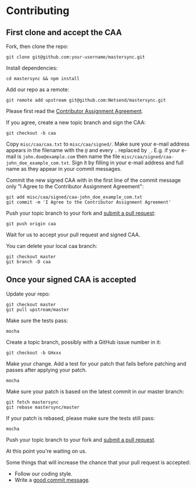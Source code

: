 # Contributing

## First clone and accept the CAA

Fork, then clone the repo:

    git clone git@github.com:your-username/mastersync.git

Install dependencies:

    cd mastersync && npm install

Add our repo as a remote:

    git remote add upstream git@github.com:Netsend/mastersync.git

Please first read the [Contributor Assignment Agreement](https://raw.githubusercontent.com/Netsend/mastersync/master/misc/caa/caa.txt).

If you agree, create a new topic branch and sign the CAA:

    git checkout -b caa

Copy `misc/caa/caa.txt` to `misc/caa/signed/`. Make sure your e-mail address appears in the filename with the `@` and every `.` replaced by `_`. E.g. if your e-mail is `john.doe@example.com` then name the file `misc/caa/signed/caa-john_doe_example_com.txt`. Sign it by filling in your e-mail address and full name as they appear in your commit messages.

Commit the new signed CAA with in the first line of the commit message only "I Agree to the Contributor Assignment Agreement":

    git add misc/caa/signed/caa-john_doe_example_com.txt
    git commit -m 'I Agree to the Contributor Assignment Agreement'

Push your topic branch to your fork and [submit a pull request][pr]:

    git push origin caa

Wait for us to accept your pull request and signed CAA.

You can delete your local caa branch:

    git checkout master
    git branch -D caa

## Once your signed CAA is accepted

Update your repo:

    git checkout master
    git pull upstream/master

Make sure the tests pass:

    mocha

Create a topic branch, possibly with a GitHub issue number in it:

    git checkout -b GHxxx

Make your change. Add a test for your patch that fails before patching and passes after applying your patch.

    mocha

Make sure your patch is based on the latest commit in our master branch:

    git fetch mastersync
    git rebase mastersync/master

If your patch is rebased, please make sure the tests still pass:

    mocha

Push your topic branch to your fork and [submit a pull request][pr].

[pr]: https://github.com/Netsend/mastersync/compare/

At this point you're waiting on us.

Some things that will increase the chance that your pull request is accepted:

* Follow our coding style.
* Write a [good commit message][commit].

[commit]: http://tbaggery.com/2008/04/19/a-note-about-git-commit-messages.html
